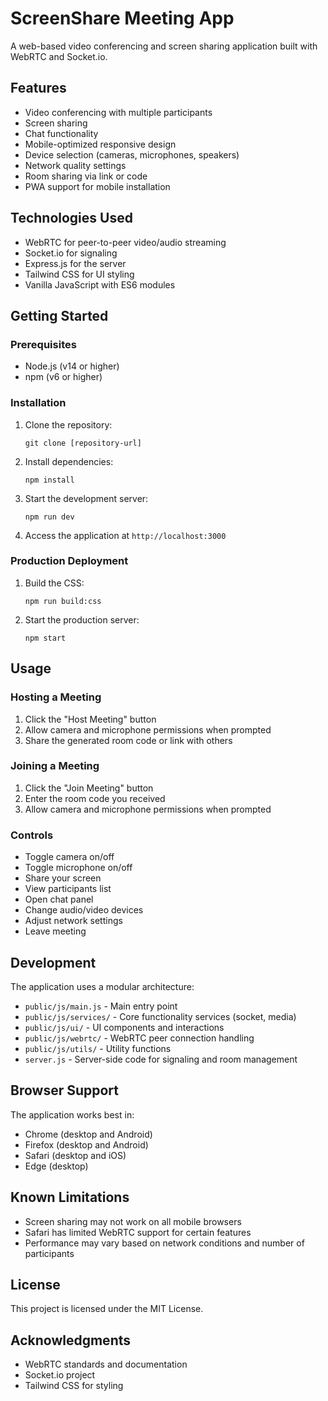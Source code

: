 # ScreenShare Meeting App

A web-based video conferencing and screen sharing application built with WebRTC and Socket.io.

## Features

- Video conferencing with multiple participants
- Screen sharing
- Chat functionality
- Mobile-optimized responsive design
- Device selection (cameras, microphones, speakers)
- Network quality settings
- Room sharing via link or code
- PWA support for mobile installation

## Technologies Used

- WebRTC for peer-to-peer video/audio streaming
- Socket.io for signaling
- Express.js for the server
- Tailwind CSS for UI styling
- Vanilla JavaScript with ES6 modules

## Getting Started

### Prerequisites

- Node.js (v14 or higher)
- npm (v6 or higher)

### Installation

1. Clone the repository:
   ```
   git clone [repository-url]
   ```

2. Install dependencies:
   ```
   npm install
   ```

3. Start the development server:
   ```
   npm run dev
   ```

4. Access the application at `http://localhost:3000`

### Production Deployment

1. Build the CSS:
   ```
   npm run build:css
   ```

2. Start the production server:
   ```
   npm start
   ```

## Usage

### Hosting a Meeting

1. Click the "Host Meeting" button
2. Allow camera and microphone permissions when prompted
3. Share the generated room code or link with others

### Joining a Meeting

1. Click the "Join Meeting" button
2. Enter the room code you received
3. Allow camera and microphone permissions when prompted

### Controls

- Toggle camera on/off
- Toggle microphone on/off
- Share your screen
- View participants list
- Open chat panel
- Change audio/video devices
- Adjust network settings
- Leave meeting

## Development

The application uses a modular architecture:

- `public/js/main.js` - Main entry point
- `public/js/services/` - Core functionality services (socket, media)
- `public/js/ui/` - UI components and interactions
- `public/js/webrtc/` - WebRTC peer connection handling
- `public/js/utils/` - Utility functions
- `server.js` - Server-side code for signaling and room management

## Browser Support

The application works best in:
- Chrome (desktop and Android)
- Firefox (desktop and Android)
- Safari (desktop and iOS)
- Edge (desktop)

## Known Limitations

- Screen sharing may not work on all mobile browsers
- Safari has limited WebRTC support for certain features
- Performance may vary based on network conditions and number of participants

## License

This project is licensed under the MIT License.

## Acknowledgments

- WebRTC standards and documentation
- Socket.io project
- Tailwind CSS for styling 